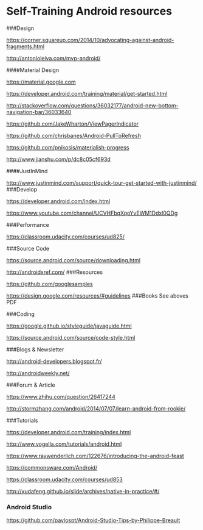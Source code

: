 # Self-Training Android resources

###Design

https://corner.squareup.com/2014/10/advocating-against-android-fragments.html

http://antonioleiva.com/mvp-android/

####Material Design

https://material.google.com

https://developer.android.com/training/material/get-started.html

http://stackoverflow.com/questions/36032177/android-new-bottom-navigation-bar/36033640

https://github.com/JakeWharton/ViewPagerIndicator

https://github.com/chrisbanes/Android-PullToRefresh

https://github.com/pnikosis/materialish-progress

http://www.jianshu.com/p/dc8c05cf693d

####JustInMind

http://www.justinmind.com/support/quick-tour-get-started-with-justinmind/
###Develop

https://developer.android.com/index.html

https://www.youtube.com/channel/UCVHFbqXqoYvEWM1Ddxl0QDg

###Performance

https://classroom.udacity.com/courses/ud825/

###Source Code

https://source.android.com/source/downloading.html

http://androidxref.com/
###Resources

https://github.com/googlesamples

https://design.google.com/resources/#guidelines
###Books
See aboves PDF

###Coding

https://google.github.io/styleguide/javaguide.html

https://source.android.com/source/code-style.html

###Blogs & Newsletter

http://android-developers.blogspot.fr/

http://androidweekly.net/

###Forum & Article

https://www.zhihu.com/question/26417244

http://stormzhang.com/android/2014/07/07/learn-android-from-rookie/

###Tutorials

https://developer.android.com/training/index.html

http://www.vogella.com/tutorials/android.html

https://www.raywenderlich.com/122676/introducing-the-android-feast

https://commonsware.com/Android/

https://classroom.udacity.com/courses/ud853

http://xudafeng.github.io/slide/archives/native-in-practice/#/

### Android Studio
https://github.com/pavlospt/Android-Studio-Tips-by-Philippe-Breault
